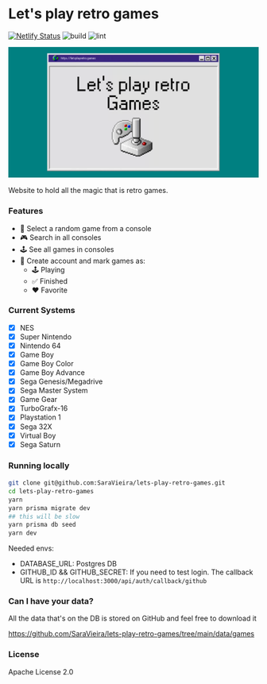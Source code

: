 # Let's play retro games

[![Netlify Status](https://api.netlify.com/api/v1/badges/56f43d7d-4980-4fe0-88d5-b2856967c7f9/deploy-status)](https://app.netlify.com/sites/dazzling-syrniki-9c7ab4/deploys)
![build](https://github.com/SaraVieira/lets-play-retro-games/actions/workflows/build.yml/badge.svg)
![lint](https://github.com/SaraVieira/lets-play-retro-games/actions/workflows/lint.yml/badge.svg)

![Let's play retro games](./public/meta.png)

Website to hold all the magic that is retro games.

### Features

- 🎲 Select a random game from a console
- 🎮 Search in all consoles
- 🕹 See all games in consoles
- 🔐 Create account and mark games as:
  - 🕹 Playing
  - ✅ Finished
  - ❤️ Favorite

### Current Systems

- [x] NES
- [x] Super Nintendo
- [x] Nintendo 64
- [x] Game Boy
- [x] Game Boy Color
- [x] Game Boy Advance
- [x] Sega Genesis/Megadrive
- [x] Sega Master System
- [x] Game Gear
- [x] TurboGrafx-16
- [x] Playstation 1
- [x] Sega 32X
- [x] Virtual Boy
- [x] Sega Saturn

### Running locally

```bash
git clone git@github.com:SaraVieira/lets-play-retro-games.git
cd lets-play-retro-games
yarn
yarn prisma migrate dev
## this will be slow
yarn prisma db seed
yarn dev
```

Needed envs:

- DATABASE_URL: Postgres DB
- GITHUB_ID && GITHUB_SECRET: If you need to test login. The callback URL is `http://localhost:3000/api/auth/callback/github`

### Can I have your data?

All the data that's on the DB is stored on GitHub and feel free to download it

https://github.com/SaraVieira/lets-play-retro-games/tree/main/data/games

### License

Apache License 2.0
